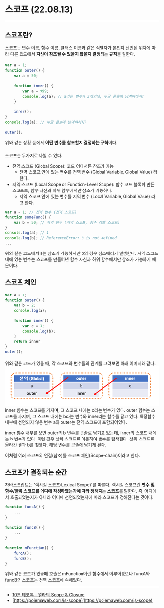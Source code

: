 # 스코프 (22.08.13)
---

## 스코프란?
스코프는 변수 이름, 함수 이름, 클래스 이름과 같은 식별자가 본인이 선언된 위치에 따라 다른 코드에서 <b>자신이 참조될 수 있을지 없을지 결정되는 규칙</b>을 말한다.
#### 
```javascript
var a = 1;
function outer() {
    var a = 50;

    function inner() {
        var a = 999;
        console.log(a); // a라는 변수가 3개인데, 누굴 콘솔에 남겨야하지?
    }

    inner();
}
console.log(a); // 누굴 콘솔에 남겨야하지?

outer();
```
위와 같은 상황 등에서 <b>어떤 변수를 참조할지 결정하는 규칙</b>이다.
###

스코프는 두가지로 나뉠 수 있다.
- 전역 스코프 (Global Scope): 코드 어디서든 참조가 가능
  - 전역 스코프 안에 있는 변수를 전역 변수 (Global Variable, Global Value) 라 한다.
- 지역 스코프 (Local Scope or Function-Level Scope): 함수 코드 블록이 만든 스코프로, 함수 자신과 하위 함수에서만 참조가 가능하다.
  - 지역 스코프 안에 있는 변수를 지역 변수 (Local Variable, Global Value) 라고 한다.

```javascript
var a = 1; // 전역 변수 (전역 스코프)
function someFunc() {
    var b = 50; // 지역 변수 (지역 스코프, 함수 레벨 스코프)
}
console.log(a); // 1
console.log(b); // ReferenceError: b is not defined
...
```
위와 같은 코드에서 a는 참조가 가능하지만 b의 경우 참조에러가 발생한다.
지역 스코프 내에 있는 변수는 스코프를 만들어낸 함수 자신과 하위 함수에서만 참조가 가능하기 때문이다.

## 스코프 체인
####
```javascript
var a = 1;
function outer() {
    var b = 2;
    console.log(a);
    
    function inner() {
        var c = 3;
        console.log(b);
    }
    return inner;
}
outer();
```
####
위와 같은 코드가 있을 때, 각 스코프와 변수들의 관계를 그려보면 아래 이미지와 같다.
![스코프체인](./scope-img.png)
inner 함수는 스코프를 가지며, 그 스코프 내에는 c라는 변수가 있다.
outer 함수는 스코프를 가지며, 그 스코프 내에는 b라는 변수와 inner라는 함수를 담고 있다.
특정함수 내부에 선언되지 않은 변수 a와 outer는 전역 스코프에 포함되어있다.

inner 함수 내부를 보면 outer의 b 변수를 콘솔로 남기고 있는데, inner의 스코프 내에는 b 변수가 없다.
이런 경우 상위 스코프로 이동하여 변수를 탐색한다. 상위 스코프로 올라간 결과 b를 찾았다. 해당 변수를 콘솔에 남기게 된다.

이처럼 여러 스코프의 연결(참조)를 스코프 체인(Scope-chain)이라고 한다.

## 스코프가 결정되는 순간
자바스크립트는 '렉시컬 스코프(Lexical Scope)'를 따른다.
렉시컬 스코프란 <b>변수 및 함수/블록 스코프를 어디에 작성하였는가에 따라 정해지는 스코프</b>를 말한다.
즉, 어디에서 호출되었는지가 아니라 어디에 선언되었는지에 따라 스코프가 정해진다는 것이다.

```javascript
function funcA() {
    ...
}

function funcB() {
    ...
}

function mFunction() {
    funcA();
    funcB();
}
```
위와 같은 코드가 있을때 호출은 mFunction이란 함수에서 이루어졌으나 funcA와 funcB의 스코프는 전역 스코프에 속해있다.

---
- [10분 테코톡 - 엘라의 Scope & Closure](https://www.youtube.com/watch?v=PVYjfrgZhtU&ab_channel=%EC%9A%B0%EC%95%84%ED%95%9CTech)
- [https://poiemaweb.com/js-scope](https://poiemaweb.com/js-scope)